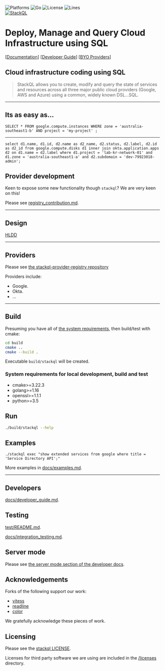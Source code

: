 <!-- language: lang-none -->

![Platforms](https://img.shields.io/badge/platform-windows%20macos%20linux-brightgreen)
![Go](https://github.com/stackql/stackql/workflows/Go/badge.svg)
![License](https://img.shields.io/github/license/stackql/stackql)
![Lines](https://img.shields.io/tokei/lines/github/stackql/stackql)  
[![StackQL](https://docs.stackql.io/img/stackql-banner.png)](https://stackql.io/)  


# Deploy, Manage and Query Cloud Infrastructure using SQL

[[Documentation](https://docs.stackql.io/)]  [[Developer Guide](/docs/developer_guide.md)] [[BYO Providers](/docs/registry_contribution.md)]

## Cloud infrastructure coding using SQL

> StackQL allows you to create, modify and query the state of services and resources across all three major public cloud providers (Google, AWS and Azure) using a common, widely known DSL...SQL.

----
## Its as easy as...
    SELECT * FROM google.compute.instances WHERE zone = 'australia-southeast1-b' AND project = 'my-project' ;

----

```
select d1.name, d1.id, d2.name as d2_name, d2.status, d2.label, d2.id as d2_id from google.compute.disks d1 inner join okta.application.apps d2 on d1.name = d2.label where d1.project = 'lab-kr-network-01' and d1.zone = 'australia-southeast1-a' and d2.subdomain = 'dev-79923018-admin';
```

## Provider development

Keen to expose some new functionality though `stackql`?  We are very keen on this!  

Please see [registry_contribution.md](/docs/registry_contribution.md).

---

## Design

[HLDD](/docs/high-level-design.md)


---

## Providers

Please see [the stackql-provider-registry repository](https://github.com/stackql/stackql-provider-registry)

Providers include:

- Google.
- Okta.
- ...

---

## Build

Presuming you have all of [the system requirements](#system-requirements-for-local-devlopment-build-and-test), then build/test with cmake:

```bash
cd build
cmake ..
cmake --build .
```

Executable `build/stackql` will be created.

### System requirements for local development, build and test

- cmake>=3.22.3
- golang>=1.16
- openssl>=1.1.1
- python>=3.5


## Run

```bash
./build/stackql --help

```

## Examples

```
./stackql exec "show extended services from google where title = 'Service Directory API';"
```

More examples in [docs/examples.md](/docs/examples.md).

---

## Developers

[docs/developer_guide.md](/docs/developer_guide.md).

## Testing

[test/README.md](/test/README.md).

[docs/integration_testing.md](/docs/integration_testing.md).

## Server mode

Please see [the server mode section of the developer docs](/docs/developer_guide.md#server-mode).

## Acknowledgements

Forks of the following support our work:

  - [vitess](https://vitess.io/)
  - [readline](https://github.com/chzyer/readline)
  - [color](https://github.com/fatih/color)

We gratefully acknowledge these pieces of work.

## Licensing

Please see the [stackql LICENSE](/LICENSE).

Licenses for third party software we are using are included in the [/licenses](/licenses) directory.
